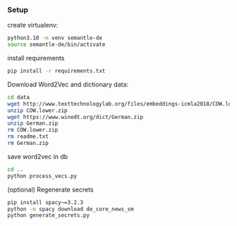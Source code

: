 ### Setup
create virtualenv:
```bash
python3.10 -m venv semantle-de
source semantle-de/bin/activate
```

install requirements
```bash
pip install -r requirements.txt
```

Download Word2Vec and dictionary data:
```bash
cd data
wget http://www.texttechnologylab.org/files/embeddings-icmla2018/COW.lower.zip
unzip COW.lower.zip
wget https://www.winedt.org/dict/German.zip
unzip German.zip
rm COW.lower.zip
rm readme.txt
rm German.zip
```

save word2vec in db
```bash
cd ..
python process_vecs.py
```

(optional) Regenerate secrets
```bash
pip install spacy~=3.2.3
python -m spacy download de_core_news_sm
python generate_secrets.py
```
